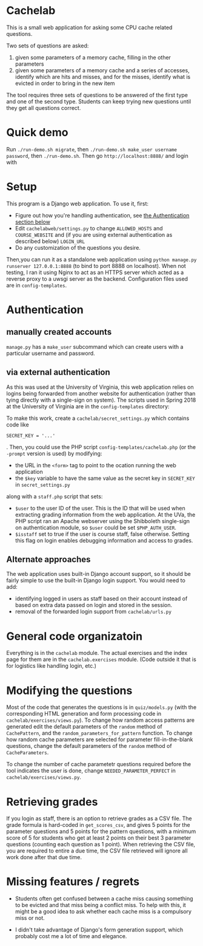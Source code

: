 # Cachelab

This is a small web application for asking some CPU cache related questions.

Two sets of questions are asked:

1.  given some parameters of a memory cache, filling in the other parameters
2.  given some parameters of a memory cache and a series of accesses, identify which are hits and misses, and for the misses, identify what is evicted in order to bring in the new item

The tool requires three sets of questions to be answered of the first type and one of the second type. Students can keep trying new questions until they get all questions correct.

# Quick demo

Run `./run-demo.sh migrate`, then `./run-demo.sh make_user username password`, then `./run-demo.sh`.
Then go `http://localhost:8888/` and login with 

# Setup

This program is a Django web application. To use it, first:

*  Figure out how you're handling authentication, see [the Authentication section below](#Authentication)
*  Edit `cachelabweb/settings.py` to change `ALLOWED_HOSTS` and `COURSE_WEBSITE` and (if you are using
   external authentication as described below) `LOGIN_URL`
*  Do any customization of the questions you desire.

Then,you can run it as a standalone web application using `python manage.py runserver 127.0.0.1:8888` (to bind to port 8888 on localhost).
When not testing, I ran it using Nginx to act as an HTTPS server which acted as a reverse proxy to a uwsgi server as the backend. Configuration files used are in `config-templates`.

# Authentication

## manually created accounts

`manage.py` has a `make_user` subcommand which can create users with a particular username and password.

## via external authentication

As this was used at the University of Virginia, this web application relies on logins being forwarded from another website for authentication (rather
than tying directly with a single-sign on system). The scripts used in Spring 2018 at the University of Virginia are in the `config-templates` directory:

To make this work, create a `cachelab/secret_settings.py` which contains code like

    SECRET_KEY = '...'

. Then, you could use the PHP script `config-templates/cachelab.php` (or the `-prompt` version is used) by modifying:

*  the URL in the `<form>` tag to point to the ocation running the web application
*  the `$key` variable to have the same value as the secret key in `SECRET_KEY` in `secret_settings.py`

along with a `staff.php` script that sets:

*  `$user` to the user ID of the user. This is the ID that will be used when extracting grading information from the web application. At the UVa, the PHP script ran an Apache webserver using the Shibboleth single-sign on authentication module, so `$user` could be set `$PHP_AUTH_USER`.
*  `$isstaff` set to true if the user is course staff, false otherwise. Setting this flag on login enables debugging information and access to grades.

## Alternate approaches

The web application uses built-in Django account support, so it should be fairly simple to use the built-in Django login support. You would
need to add:

*  identifying logged in users as staff based on their account instead of based on extra data passed on login and stored in the session.
*  removal of the forwarded login support from `cachelab/urls.py`

# General code organizatoin

Everything is in the `cachelab` module. The actual exercises and the index page for them are in
the `cachelab.exercises` module. (Code outside it that is for logistics like handling login, etc.)

# Modifying the questions

Most of the code that generates the questions is in `quiz/models.py` (with the corresponding HTML generation and form processing code in
`cachelab/exercises/views.py`). To change how random access patterns are generated edit the default parameters of the `random` method of `CachePattern`,
and the `random_parameters_for_pattern` function. To change how random cache parameters are selected for parameter
fill-in-the-blank questions, change the default parameters of the `random` method of `CacheParameters`.

To change the number of cache parametetr questions required before the tool indicates the user is done, change `NEEDED_PARAMETER_PERFECT` in
`cachelab/exercises/views.py`.

# Retrieving grades

If you login as staff, there is an option to retrieve grades as a CSV file. The grade formula is hard-coded in `get_scores_csv`, and
gives 5 points for the parameter questions and 5 points for the pattern questions, with a minimum score of 5 for students who get
at least 2 points on their best 3 parameter questions (counting each question as 1 point). When retrieving the CSV file, you are required
to entire a due time, the CSV file retrieved will ignore all work done after that due time.

# Missing features / regrets

*  Students often get confused between a cache miss causing something to be evicted and that miss being a conflict miss. To help with this, it might be a good idea to ask whether each cache miss is a compulsory miss or not.

*  I didn't take advantage of Django's form generation support, which probably cost me a lot of time and elegance.
